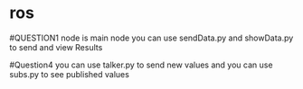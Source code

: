 # ros
#QUESTION1 node is main node
you can use sendData.py and showData.py to send and view Results

#Question4
you can use talker.py to send new values and you can use subs.py to see published values

